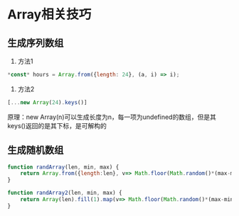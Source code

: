 # Array相关技巧

## 生成序列数组

1. 方法1

```jsx
*const* hours = Array.from({length: 24}, (a, i) => i);
```

1. 方法2

```jsx
[...new Array(24).keys()]
```

原理：new Array(n)可以生成长度为n，每一项为undefined的数组，但是其keys()返回的是其下标，是可解构的

## 生成随机数组

```jsx
function randArray(len, min, max) {
	return Array.from({length:len}, v=> Math.floor(Math.random()*(max-min))+min);
}

function randArray2(len, min, max) {
	return Array(len).fill(1).map(v=> Math.floor(Math.random()*(max-min))+min);
}
```
